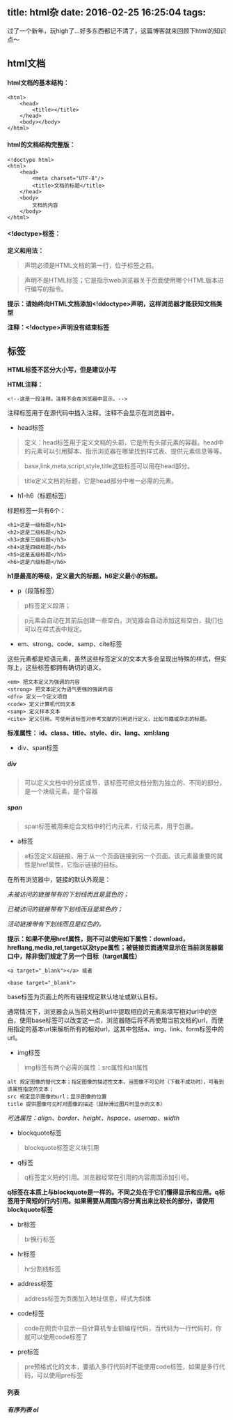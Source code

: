 title: html杂
date: 2016-02-25 16:25:04
tags:
---
过了一个新年，玩high了...好多东西都记不清了，这篇博客就来回顾下html的知识点～

<!-- more -->

## html文档


#### html文档的基本结构：

	<html>
		<head>
			<title></title>
		</head>
		<body></body>
	</html>
	
#### html的文档结构完整版：

	<!doctype html>
	<html>
		<head>
			<meta charset="UTF-8"/>
			<title>文档的标题</title>
		</head>
		<body>
			文档的内容
		</body>
	</html>
	
#### <!doctype>标签：
**定义和用法：**

><!doctype>声明必须是HTML文档的第一行，位于<html>标签之前。

><!doctype>声明不是HTML标签；它是指示web浏览器关于页面使用哪个HTML版本进行编写的指令。

**提示：请始终向HTML文档添加<!ddoctype>声明，这样浏览器才能获知文档类型**

**注释：<!doctype>声明没有结束标签**

## 标签

**HTML标签不区分大小写，但是建议小写**

**HTML注释：**

	<!--这是一段注释。注释不会在浏览器中显示。-->
	
注释标签用于在源代码中插入注释。注释不会显示在浏览器中。

- head标签

>定义：head标签用于定义文档的头部，它是所有头部元素的容器。head中的元素可以引用脚本、指示浏览器在哪里找到样式表、提供元素信息等等。

>base,link,meta,script,style,title这些标签可以用在head部分。

>title定义文档的标题，它是head部分中唯一必需的元素。

- h1-h6（标题标签）

标题标签一共有6个：

	<h1>这是一级标题</h1>
	<h2>这是二级标题</h2>
	<h3>这是三级标题</h3>
	<h4>这是四级标题</h4>
	<h5>这是五级标题</h5>
	<h6>这是六级标题</h6>
	
**h1是最高的等级，定义最大的标题，h6定义最小的标题。**

- p（段落标签）

>p标签定义段落；

>p元素会自动在其前后创建一些空白。浏览器会自动添加这些空白，我们也可以在样式表中规定。

- em、strong、code、samp、cite标签

这些元素都是短语元素，虽然这些标签定义的文本大多会呈现出特殊的样式，但实际上，这些标签都拥有确切的语义。

	<em> 把文本定义为强调的内容
	<strong> 把文本定义为语气更强的强调内容
	<dfn> 定义一个定义项目
	<code> 定义计算机代码文本
	<samp> 定义样本文本
	<cite> 定义引用。可使用该标签对参考文献的引用进行定义，比如书籍或杂志的标题。
	

**标准属性： id、class、title、style、dir、lang、xml:lang**

- div、span标签

##### div

>可以定义文档中的分区或节，该标签可把文档分割为独立的、不同的部分，是一个块级元素，是个容器

##### span

>span标签被用来组合文档中的行内元素，行级元素，用于包裹。

- a标签

>a标签定义超链接，用于从一个页面链接到另一个页面。该元素最重要的属性是href属性，它指示链接的目标。

在所有浏览器中，链接的默认外观是：

*未被访问的链接带有的下划线而且是蓝色的；*

*已被访问的链接带有下划线而且是紫色的；*

*活动链接带有下划线而且是红色的。*

**提示：如果不使用href属性，则不可以使用如下属性：download，hreflang,media,rel,target以及type属性；被链接页面通常显示在当前浏览器窗口中，除非我们规定了另一个目标（target属性）**

	<a target="_blank"></a> 或者
	
	<base target="_blank">
	
base标签为页面上的所有链接规定默认地址或默认目标。

通常情况下，浏览器会从当前文档的url中提取相应的元素来填写相对url中的空白，使用base标签可以改变这一点，浏览器随后将不再使用当前文档的url，而使用指定的基本url来解析所有的相对url，这其中包括a、img、link、form标签中的url。

- img标签

>img标签有两个必需的属性：src属性和alt属性

	alt 规定图像的替代文本；指定图像的描述性文本，当图像不可见时（下载不成功时），可看到该属性指定的文本；
	src 规定显示图像的url；显示图像的位置
	title 提供图像可见时对图像的描述（鼠标滑过图片时显示的文本）
	
*可选属性：align、border、height、hspace、usemap、width*

- blockquote标签
>blockquote标签定义块引用 

- q标签

>q标签定义短的引用。浏览器经常在引用的内容周围添加引号。

**q标签在本质上与blockquote是一样的。不同之处在于它们懂得显示和应用。q标签用于简短的行内引用。如果需要从周围内容分离出来比较长的部分，请使用blockquote标签**

- br标签

>br换行标签

- hr标签

>hr分割线标签

- address标签
>address标签为页面加入地址信息，样式为斜体

- code标签

>code在网页中显示一些计算机专业额编程代码，当代码为一行代码时，你就可以使用code标签了

- pre标签

>pre预格式化的文本，要插入多行代码时不能使用code标签，如果是多行代码，可以使用pre标签

#### 列表

##### 有序列表 ol
